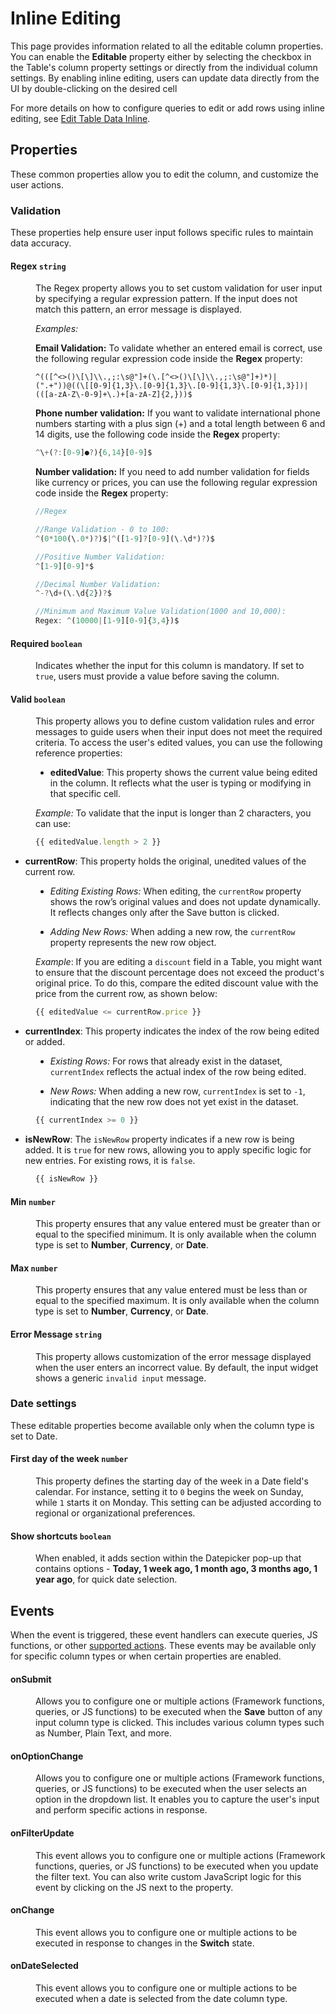# Inline Editing

This page provides information related to all the editable column properties. You can enable the **Editable** property either by selecting the checkbox in the Table's column property settings or directly from the individual column settings. By enabling inline editing, users can update data directly from the UI by double-clicking on the desired cell

For more details on how to configure queries to edit or add rows using inline editing, see [Edit Table Data Inline](/reference/widgets/table/inline-editing).


<ZoomImage
  src="/img/new-edit-inline.gif" 
  alt=""
  caption=""
/>





## Properties

These common properties allow you to edit the column, and customize the user actions.



### Validation

These properties help ensure user input follows specific rules to maintain data accuracy.

#### Regex `string`

<dd>

The Regex property allows you to set custom validation for user input by specifying a regular expression pattern. If the input does not match this pattern, an error message is displayed.

*Examples:* 

**Email Validation:** To validate whether an entered email is correct, use the following regular expression code inside the **Regex** property:

```JS
^(([^<>()\[\]\\.,;:\s@"]+(\.[^<>()\[\]\\.,;:\s@"]+)*)|(".+"))@((\[[0-9]{1,3}\.[0-9]{1,3}\.[0-9]{1,3}\.[0-9]{1,3}])|(([a-zA-Z\-0-9]+\.)+[a-zA-Z]{2,}))$
``` 

**Phone number validation:** If you want to validate international phone numbers starting with a plus sign (+) and a total length between 6 and 14 digits, use the following code inside the **Regex** property:

```js
^\+(?:[0-9]●?){6,14}[0-9]$
```

**Number validation:** If you need to add number validation for fields like currency or prices, you can use the following regular expression code inside the **Regex** property:

```js
//Regex

//Range Validation - 0 to 100:  
^(0*100(\.0*)?)$|^([1-9]?[0-9](\.\d*)?)$

//Positive Number Validation:  
^[1-9][0-9]*$

//Decimal Number Validation:  
^-?\d+(\.\d{2})?$

//Minimum and Maximum Value Validation(1000 and 10,000):
Regex: ^(10000|[1-9][0-9]{3,4})$ 
```

</dd>


#### Required `boolean`

<dd>

Indicates whether the input for this column is mandatory. If set to `true`, users must provide a value before saving the column.

</dd>

#### Valid `boolean`

<dd>

This property allows you to define custom validation rules and error messages to guide users when their input does not meet the required criteria. To access the user's edited values, you can use the following reference properties:

- **editedValue**: This property shows the current value being edited in the column. It reflects what the user is typing or modifying in that specific cell.  

<dd>

*Example:* To validate that the input is longer than 2 characters, you can use:

```js
{{ editedValue.length > 2 }}
```

</dd>


- **currentRow**: This property holds the original, unedited values of the current row. 

<dd>

- *Editing Existing Rows:* When editing, the `currentRow` property shows the row’s original values and does not update dynamically. It reflects changes only after the Save button is clicked.

- *Adding New Rows:* When adding a new row, the `currentRow` property represents the new row object.

*Example*: If you are editing a `discount` field in a Table, you might want to ensure that the discount percentage does not exceed the product's original price. To do this, compare the edited discount value with the price from the current row, as shown below:

```js
{{ editedValue <= currentRow.price }}
```

</dd>

- **currentIndex**: This property indicates the index of the row being edited or added. 

<dd>

- *Existing Rows:* For rows that already exist in the dataset, `currentIndex` reflects the actual index of the row being edited.

- *New Rows:* When adding a new row, `currentIndex` is set to `-1`, indicating that the new row does not yet exist in the dataset.

```js
{{ currentIndex >= 0 }}
```

</dd>

- **isNewRow**: The `isNewRow` property indicates if a new row is being added. It is `true` for new rows, allowing you to apply specific logic for new entries. For existing rows, it is `false`.

<dd>

```js
{{ isNewRow }}
```

</dd>



</dd>



#### Min `number`

<dd>

This property ensures that any value entered must be greater than or equal to the specified minimum. It is only available when the column type is set to **Number**, **Currency**, or **Date**.

</dd>

#### Max `number`

<dd>

This property ensures that any value entered must be less than or equal to the specified maximum. It is only available when the column type is set to **Number**, **Currency**, or **Date**.

</dd>


#### Error Message `string`

<dd>

This property allows customization of the error message displayed when the user enters an incorrect value. By default, the input widget shows a generic `invalid input` message. 


</dd>


### Date settings

These editable properties become available only when the column type is set to Date. 


#### First day of the week `number`

<dd>

This property defines the starting day of the week in a Date field's calendar. For instance, setting it to `0` begins the week on Sunday, while `1` starts it on Monday. This setting can be adjusted according to regional or organizational preferences.


</dd>

#### Show shortcuts `boolean`

<dd>

When enabled, it adds section within the Datepicker pop-up that contains options - **Today, 1 week ago, 1 month ago, 3 months ago, 1 year ago**, for quick date selection.


</dd>

## Events

When the event is triggered, these event handlers can execute queries, JS functions, or other [supported actions](/reference/appsmith-framework/widget-actions). These events may be available only for specific column types or when certain properties are enabled.

#### onSubmit

<dd>

Allows you to configure one or multiple actions (Framework functions, queries, or JS functions) to be executed when the **Save** button of any input column type is clicked. This includes various column types such as Number, Plain Text, and more.

</dd>

#### onOptionChange

<dd>

Allows you to configure one or multiple actions (Framework functions, queries, or JS functions) to be executed when the user selects an option in the dropdown list. It enables you to capture the user's input and perform specific actions in response.

</dd>

#### onFilterUpdate

<dd>

This event allows you to configure one or multiple actions (Framework functions, queries, or JS functions) to be executed when you update the filter text. You can also write custom JavaScript logic for this event by clicking on the JS next to the property.

</dd>

#### onChange

<dd>

This event allows you to configure one or multiple actions to be executed in response to changes in the **Switch** state. 

</dd>

#### onDateSelected

<dd>

This event allows you to configure one or multiple actions to be executed when a date is selected from the date column type.

</dd>